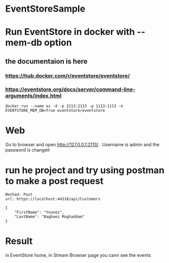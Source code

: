 # EventStoreSample

# Run EventStore in docker with --mem-db option

## the documentaion is here 

### https://hub.docker.com/r/eventstore/eventstore/

### https://eventstore.org/docs/server/command-line-arguments/index.html

```
docker run --name es -d -p 2113:2113 -p 1113:1113 -e EVENTSTORE_MEM_DB=True eventstore/eventstore
```

# Web

Go to browser and open http://127.0.0.1:2113/ . Username is admin and the password is changeit 



# run he project and try using postman to make a post request 

```
Method: Post
url: https://localhost:44318/api/Customers

{
    "FirstName": "Younes",
    "LastName": "Baghaei Moghaddam"
}

```


# Result

in EventStore home, in Stream Browser page you cann see the events




